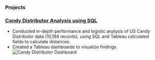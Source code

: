 ### Projects
### [Candy Distributor Analysis using SQL](https://github.com/OlgaRaynor/Projects/tree/main/US-candy_distributor_sql)

- Conducted in-depth performance and logistic analysis of US Candy Distributor data (10,194 records), using SQL and Tableau calculated fields to calculate distances. 
- Created a Tableau dashboards to visualize findings
![Candy Distributor Dashboard](https://github.com/user-attachments/assets/e807f054-2d32-4482-9b2b-9db8820f18f6)
